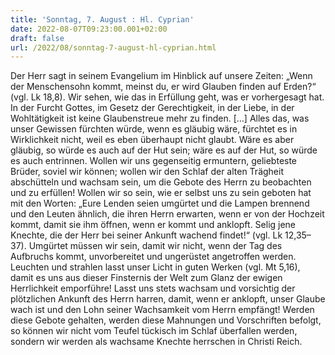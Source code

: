 ```yaml
---
title: 'Sonntag, 7. August : Hl. Cyprian'
date: 2022-08-07T09:23:00.001+02:00
draft: false
url: /2022/08/sonntag-7-august-hl-cyprian.html
---
```


Der Herr sagt in seinem Evangelium im Hinblick auf unsere Zeiten: „Wenn der Menschensohn kommt, meinst du, er wird Glauben finden auf Erden?“ (vgl. Lk 18,8). Wir sehen, wie das in Erfüllung geht, was er vorhergesagt hat. In der Furcht Gottes, im Gesetz der Gerechtigkeit, in der Liebe, in der Wohltätigkeit ist keine Glaubenstreue mehr zu finden. \[…\] Alles das, was unser Gewissen fürchten würde, wenn es gläubig wäre, fürchtet es in Wirklichkeit nicht, weil es eben überhaupt nicht glaubt. Wäre es aber gläubig, so würde es auch auf der Hut sein; wäre es auf der Hut, so würde es auch entrinnen. Wollen wir uns gegenseitig ermuntern, geliebteste Brüder, soviel wir können; wollen wir den Schlaf der alten Trägheit abschütteln und wachsam sein, um die Gebote des Herrn zu beobachten und zu erfüllen! Wollen wir so sein, wie er selbst uns zu sein geboten hat mit den Worten: „Eure Lenden seien umgürtet und die Lampen brennend und den Leuten ähnlich, die ihren Herrn erwarten, wenn er von der Hochzeit kommt, damit sie ihm öffnen, wenn er kommt und anklopft. Selig jene Knechte, die der Herr bei seiner Ankunft wachend findet!“ (vgl. Lk 12,35–37). Umgürtet müssen wir sein, damit wir nicht, wenn der Tag des Aufbruchs kommt, unvorbereitet und ungerüstet angetroffen werden. Leuchten und strahlen lasst unser Licht in guten Werken (vgl. Mt 5,16), damit es uns aus dieser Finsternis der Welt zum Glanz der ewigen Herrlichkeit emporführe! Lasst uns stets wachsam und vorsichtig der plötzlichen Ankunft des Herrn harren, damit, wenn er anklopft, unser Glaube wach ist und den Lohn seiner Wachsamkeit vom Herrn empfängt! Werden diese Gebote gehalten, werden diese Mahnungen und Vorschriften befolgt, so können wir nicht vom Teufel tückisch im Schlaf überfallen werden, sondern wir werden als wachsame Knechte herrschen in Christi Reich.